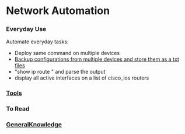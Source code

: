 # Network Automation 

### Everyday Use 

Automate everyday tasks:

- Deploy same command on multiple devices
- [Backup configurations from multiple devices and store them as a txt files](pending)
- "show ip route " and parse the output
- display all active interfaces on a list of cisco_ios routers

### [Tools](https://github.com/markillob/NetworkAutomation/blob/master/tools/opensourcetools.md)

### To Read

### [GeneralKnowledge](https://github.com/markillob/NetworkAutomation/blob/master/tools/networking_notes.md)

